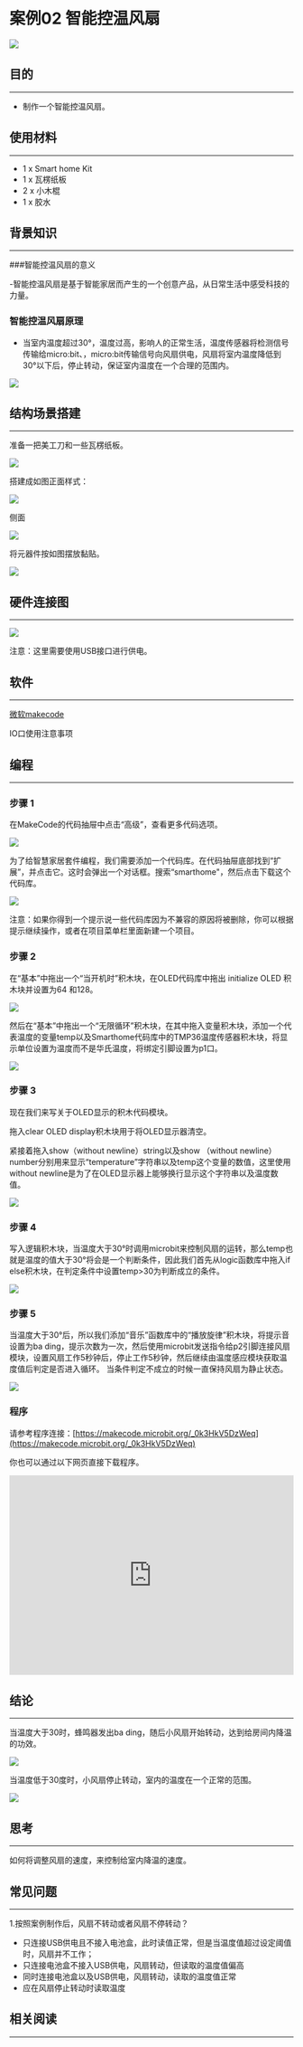 # 案例02 智能控温风扇

![](./images/abtHWmp.jpg)

## 目的
---

- 制作一个智能控温风扇。

## 使用材料
---
- 1 x Smart home Kit
- 1 x 瓦楞纸板
- 2 x 小木棍
- 1 x 胶水

## 背景知识
---  
###智能控温风扇的意义

-智能控温风扇是基于智能家居而产生的一个创意产品，从日常生活中感受科技的力量。

### 智能控温风扇原理
- 当室内温度超过30°，温度过高，影响人的正常生活，温度传感器将检测信号传输给micro:bit、，micro:bit传输信号向风扇供电，风扇将室内温度降低到30°以下后，停止转动，保证室内温度在一个合理的范围内。

![](./images/5pTLyHl.png)
## 结构场景搭建
---
准备一把美工刀和一些瓦楞纸板。

![](./images/PuJE7uj.jpg)

搭建成如图正面样式：

![](./images/5sc9bid.jpg)

侧面

![](./images/hvnmUhO.jpg)

将元器件按如图摆放黏贴。

![](./images/C1lu2Vz.jpg)

## 硬件连接图
---

![](./images/mMMXChQ.png)

注意：这里需要使用USB接口进行供电。


## 软件
---
[微软makecode](https://makecode.microbit.org/#)

IO口使用注意事项
## 编程
---
### 步骤 1
在MakeCode的代码抽屉中点击“高级”，查看更多代码选项。

![](./images/smart_home_kit_case_01_01.png)

为了给智慧家居套件编程，我们需要添加一个代码库。在代码抽屉底部找到“扩展”，并点击它。这时会弹出一个对话框。搜索“smarthome"，然后点击下载这个代码库。

![](./images/smart_home_kit_case_01_02.png)


注意：如果你得到一个提示说一些代码库因为不兼容的原因将被删除，你可以根据提示继续操作，或者在项目菜单栏里面新建一个项目。

### 步骤 2
在“基本”中拖出一个“当开机时”积木块，在OLED代码库中拖出 initialize OLED 积木块并设置为64 和128。

![](./images/smart_home_kit_case_02_03.png)

然后在“基本”中拖出一个“无限循环”积木块，在其中拖入变量积木块，添加一个代表温度的变量temp以及Smarthome代码库中的TMP36温度传感器积木块，将显示单位设置为温度而不是华氏温度，将绑定引脚设置为p1口。

![](./images/smart_home_kit_case_02_04.png)

### 步骤 3

现在我们来写关于OLED显示的积木代码模块。

拖入clear OLED display积木块用于将OLED显示器清空。

紧接着拖入show（without newline）string以及show （without newline）number分别用来显示“temperature”字符串以及temp这个变量的数值，这里使用without newline是为了在OLED显示器上能够换行显示这个字符串以及温度数值。

![](./images/smart_home_kit_case_02_05.png)

### 步骤 4

写入逻辑积木块，当温度大于30°时调用microbit来控制风扇的运转，那么temp也就是温度的值大于30°将会是一个判断条件，因此我们首先从logic函数库中拖入if else积木块，在判定条件中设置temp>30为判断成立的条件。

![](./images/smart_home_kit_case_02_06.png)

### 步骤 5

当温度大于30°后，所以我们添加“音乐”函数库中的“播放旋律”积木块，将提示音设置为ba ding，提示次数为一次，然后使用microbit发送指令给p2引脚连接风扇模块，设置风扇工作5秒钟后，停止工作5秒钟，然后继续由温度感应模块获取温度值后判定是否进入循环。
当条件判定不成立的时候一直保持风扇为静止状态。

![](./images/smart_home_kit_case_02_07.png)

### 程序


请参考程序连接：[https://makecode.microbit.org/_0k3HkV5DzWeq](https://makecode.microbit.org/_0k3HkV5DzWeq)

你也可以通过以下网页直接下载程序。

<div style="position:relative;height:0;padding-bottom:70%;overflow:hidden;"><iframe style="position:absolute;top:0;left:0;width:100%;height:100%;" src="https://makecode.microbit.org/#pub:_0k3HkV5DzWeq" frameborder="0" sandbox="allow-popups allow-forms allow-scripts allow-same-origin"></iframe></div>  

## 结论
---
当温度大于30时，蜂鸣器发出ba ding，随后小风扇开始转动，达到给房间内降温的功效。

![](./images/mv5oVws.jpg)

当温度低于30度时，小风扇停止转动，室内的温度在一个正常的范围。

![](./images/Rtptdzw.jpg)

## 思考
---
如何将调整风扇的速度，来控制给室内降温的速度。

## 常见问题
---
1.按照案例制作后，风扇不转动或者风扇不停转动？
- 只连接USB供电且不接入电池盒，此时读值正常，但是当温度值超过设定阈值时，风扇并不工作；
- 只连接电池盒不接入USB供电，风扇转动，但读取的温度值偏高
- 同时连接电池盒以及USB供电，风扇转动，读取的温度值正常
- 应在风扇停止转动时读取温度


## 相关阅读  
---
